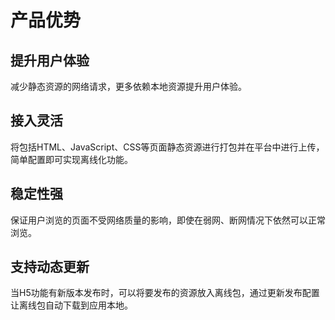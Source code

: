 # 产品优势

## 提升用户体验

减少静态资源的网络请求，更多依赖本地资源提升用户体验。

## 接入灵活

将包括HTML、JavaScript、CSS等页面静态资源进行打包并在平台中进行上传，简单配置即可实现离线化功能。

## 稳定性强

保证用户浏览的页面不受网络质量的影响，即使在弱网、断网情况下依然可以正常浏览。

## 支持动态更新

当H5功能有新版本发布时，可以将要发布的资源放入离线包，通过更新发布配置让离线包自动下载到应用本地。

